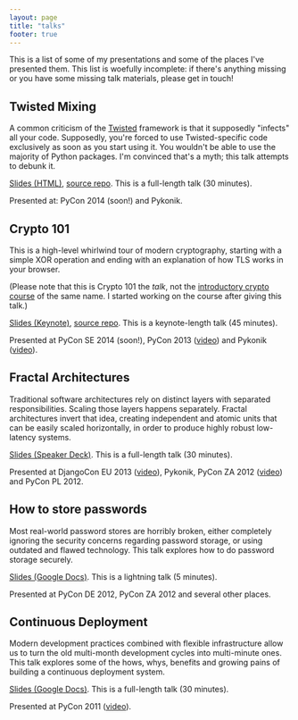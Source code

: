 ```yaml
---
layout: page
title: "talks"
footer: true
---
```


This is a list of some of my presentations and some of the places I've
presented them. This list is woefully incomplete: if there's anything
missing or you have some missing talk materials, please get in touch!

## Twisted Mixing

A common criticism of the [Twisted](https://www.twistedmatrix.com)
framework is that it supposedly "infects" all your code. Supposedly,
you're forced to use Twisted-specific code exclusively as soon as you
start using it. You wouldn't be able to use the majority of Python
packages. I'm convinced that's a myth; this talk attempts to debunk
it.

[Slides (HTML)](//www.lvh.io/TwistedMixing),
[source repo](https://github.com/lvh/TwistedMixing). This is a
full-length talk (30 minutes).

Presented at: PyCon 2014 (soon!) and Pykonik.

## Crypto 101

This is a high-level whirlwind tour of modern cryptography, starting
with a simple XOR operation and ending with an explanation of how TLS
works in your browser.

(Please note that this is Crypto 101 the *talk*, not the
[introductory crypto course](https://www.crypto101.io) of the same
name. I started working on the course after giving this talk.)

[Slides (Keynote)](https://www.dropbox.com/sh/a9p6rc21p67dhte/YMDFsEPUTs),
[source repo](https://github.com/lvh/Crypto101). This is a
keynote-length talk (45 minutes).

Presented at PyCon SE 2014 (soon!), PyCon 2013
([video](https://www.youtube.com/watch?v=3rmCGsCYJF8)) and Pykonik
([video](https://www.youtube.com/watch?v=hI76JcMdUEs)).

## Fractal Architectures

Traditional software architectures rely on distinct layers with
separated responsibilities. Scaling those layers happens separately.
Fractal architectures invert that idea, creating independent and
atomic units that can be easily scaled horizontally, in order to
produce highly robust low-latency systems.

[Slides (Speaker Deck)](https://speakerdeck.com/pyconza/pyconza-2012-fractal-architectures-by-laurens-van-houtven).
This is a full-length talk (30 minutes).

Presented at DjangoCon EU 2013
([video](https://www.youtube.com/watch?v=bw_HntuE7Cg)), Pykonik, PyCon
ZA 2012 ([video](https://www.youtube.com/watch?v=w75TAXYZnNs)) and
PyCon PL 2012.

## How to store passwords

Most real-world password stores are horribly broken, either completely
ignoring the security concerns regarding password storage, or using
outdated and flawed technology. This talk explores how to do password
storage securely.

[Slides (Google Docs)](https://docs.google.com/presentation/d/1Sa-Zb1-LR6S8qcQdGBWxq6EJfg7Fwi67CNXNE-hosvM/edit?usp=sharing&authkey=CK26240L). This is a lightning talk (5 minutes).

Presented at PyCon DE 2012, PyCon ZA 2012 and several other places.

## Continuous Deployment

Modern development practices combined with flexible infrastructure
allow us to turn the old multi-month development cycles into
multi-minute ones. This talk explores some of the hows, whys, benefits
and growing pains of building a continuous deployment system.

[Slides (Google Docs)](https://docs.google.com/presentation/d/1MyEMXNnKPsiUmuFt49S01yij3dlLjw8NeHiOZTMYCbI/edit?usp=sharing&authkey=COnQlKkM). This is a full-length talk (30 minutes).

Presented at PyCon 2011 ([video](http://blip.tv/pycon-us-videos-2009-2010-2011/pycon-2011-continuous-deployment-4898971)).
